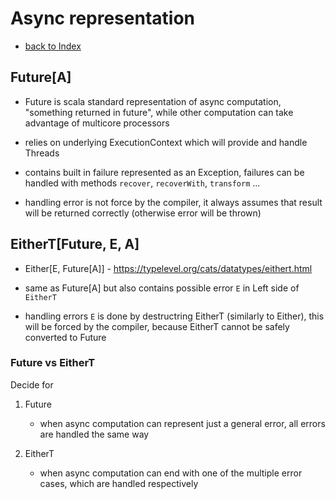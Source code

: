 # Async representation

- [back to Index](index.md)

## Future[A] 
- Future is scala standard representation of async computation, "something returned in future",
 while other computation can take advantage of multicore processors

- relies on underlying ExecutionContext which will provide and handle Threads

- contains built in failure represented as an Exception, 
  failures can be handled with methods `recover`, `recoverWith`, `transform` ...
  
- handling error is not force by the compiler, it always assumes that result will be returned correctly (otherwise error will be thrown)
          

## EitherT[Future, E, A]

- Either[E, Future[A]] - https://typelevel.org/cats/datatypes/eithert.html

- same as Future[A] but also contains possible error `E` in Left side of `EitherT`

- handling errors `E` is done by destructring EitherT (similarly to Either), 
 this will be forced by the compiler, because EitherT cannot be safely converted to Future
 


### Future vs EitherT

Decide for
 
1. Future
    - when async computation can represent just a general error, all errors are handled the same way
  
2. EitherT 
    - when async computation can end with one of the multiple error cases, which are handled respectively    
  